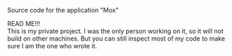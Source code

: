 Source code for the application "Mox"

READ ME!!!<br>
This is my private project. I was the only person working on it, so it will not build on other machines.
But you can still inspect most of my code to make sure I am the one who wrote it.
